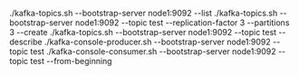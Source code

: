 ./kafka-topics.sh --bootstrap-server node1:9092 --list
./kafka-topics.sh --bootstrap-server node1:9092 --topic test --replication-factor 3 --partitions 3 --create
./kafka-topics.sh --bootstrap-server node1:9092 --topic test --describe
./kafka-console-producer.sh --bootstrap-server node1:9092 --topic test
./kafka-console-consumer.sh --bootstrap-server node1:9092 --topic test --from-beginning